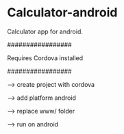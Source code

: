 # Calculator-android
Calculator app for android.


#################

Requires Cordova installed

#################

--> create project with cordova

--> add platform android

--> replace www/ folder

--> run on android
